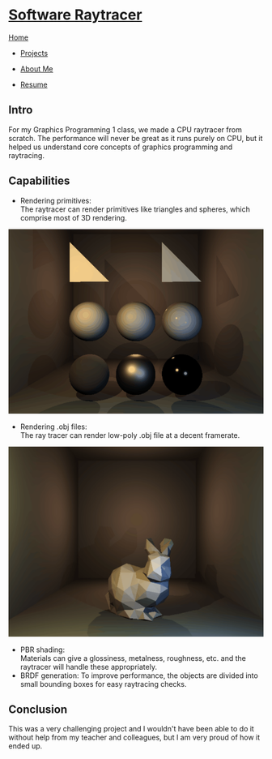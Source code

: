 <link href="../../Content/StyleSheet.css" rel="stylesheet"/> 

# [Software Raytracer](https://github.com/DaanDemaecker/RayTracer)

<div class="nav-bar">
  <md-block>

<a href="../../">Home</a>
- <a href="../../Projects/" class="selected">Projects</a>
- <a href="../../AboutMe/">About Me</a>
- <a href="../../Resume/">Resume</a>

  </md-block>
</div>

## Intro
For my Graphics Programming 1 class, we made a CPU raytracer from scratch. 
The performance will never be great as it runs purely on CPU, but it helped us understand core concepts of graphics programming and raytracing. 

## Capabilities
- Rendering primitives:  
  The raytracer can render primitives like triangles and spheres, which comprise most of 3D rendering.
  
<img src="../../Content/RayTracer.gif" alt="Image"/>  

- Rendering .obj files:  
  The ray tracer can render low-poly .obj file at a decent framerate.
  
<img src="../../Content/LowPolyBunny.gif" alt="Image"/>  
  
- PBR shading:  
  Materials can give a glossiness, metalness, roughness, etc. and the raytracer  will handle these appropriately.
- BRDF generation:
  To improve performance, the objects are divided into small bounding boxes for easy raytracing checks.

## Conclusion
This was a very challenging project and I wouldn't have been able to do it without help from my teacher and colleagues, but I am very proud of how it ended up.

